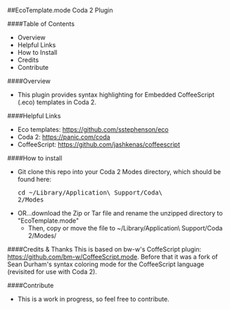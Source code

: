 ##EcoTemplate.mode Coda 2 Plugin

####Table of Contents
- Overview
- Helpful Links
- How to Install
- Credits
- Contribute

####Overview
- This plugin provides syntax highlighting for Embedded CoffeeScript (.eco) templates in Coda 2.

####Helpful Links
- Eco templates: <a href="https://github.com/sstephenson/eco">https://github.com/sstephenson/eco</a>
- Coda 2: <a href="https://panic.com/coda/">https://panic.com/coda</a>
- CoffeeScript: <a href="https://github.com/jashkenas/coffeescript">https://github.com/jashkenas/coffeescript</a>

####How to install
- Git clone this repo into your Coda 2 Modes directory, which should be found here: <pre>cd ~/Library/Application\ Support/Coda\ 2/Modes</pre>
- OR...download the Zip or Tar file and rename the unzipped directory to "EcoTemplate.mode"
    - Then, copy or move the file to ~/Library/Application\ Support/Coda 2/Modes/

####Credits & Thanks
This is based on bw-w's CoffeScript plugin: <a href="https://github.com/sstephenson/eco">https://github.com/bm-w/CoffeeScript.mode</a>. 
Before that it was a fork of Sean Durham's syntax coloring mode for the CoffeeScript language (revisited for use with Coda 2).

####Contribute
- This is a work in progress, so feel free to contribute.

